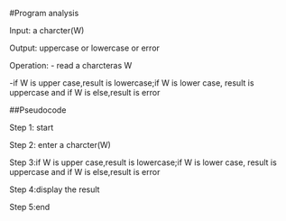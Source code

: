 #Program analysis

Input: a charcter(W)

Output: uppercase or lowercase or error

Operation: - read a charcteras W

-if W is upper case,result is lowercase;if W is lower case, result is uppercase and if W is else,result is error

##Pseudocode 

Step 1: start

Step 2: enter a charcter(W)

 Step 3:if W is upper case,result is lowercase;if W is lower case, result is uppercase and if W is else,result is error

Step 4:display the result

Step 5:end
